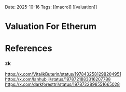 Date: 2025-10-16
Tags: [[macro]] [[valuation]]

# Valuation For Etherum

# References
### zk
https://x.com/VitalikButerin/status/1978432581298204951
https://x.com/lanhubiji/status/1978721883316207788
https://x.com/darkforesttri/status/1978722898551665028